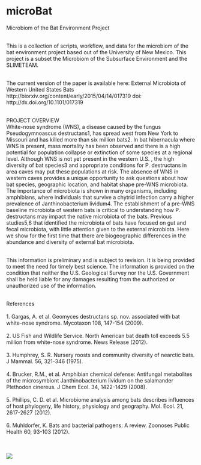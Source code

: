 # microBat
Microbiom of the Bat Environment Project

<br>This is a collection of scripts, workflow, and data for the microbiom of the bat environment project based out of the University of New Mexico. This project is a subset the Microbiom of the Subsurface Environment and the SLIMETEAM.
</br>

<br>
The current version of the paper is available here:
External Microbiota of Western United States Bats
http://biorxiv.org/content/early/2015/04/14/017319
doi: http://dx.doi.org/10.1101/017319
</br>

<br>PROJECT OVERVIEW</br>
White-nose syndrome (WNS), a disease caused by the fungus Pseudogymnoascus destructans1, has spread west from New York
to Missouri and has killed more than six million bats2. In bat hibernacula where WNS is present, mass mortality has 
been observed and there is a high potential for population collapse or extinction of some species at a regional level.
Although WNS is not yet present in the western U.S. , the high diversity of bat species3 and appropriate conditions
for P. destructans in area caves may put these populations at risk. The absence of WNS in western caves provides a 
unique opportunity to ask questions about how bat species, geographic location, and habitat shape pre-WNS microbiota.
The importance of microbiota is shown in many organisms, including amphibians, where individuals that survive a 
chytrid infection carry a higher prevalence of Janthinobacterium lividum4. The establishment of a pre-WNS baseline
microbiota of western bats is critical to understanding how P. destructans may impact the native microbiota of the 
bats. Previous studies5,6 that identified the microbiota of bats have focused on gut and fecal microbiota, with 
little attention given to the external microbiota. Here we show for the first time that there are biogeographic 
differences in the abundance and diversity of external bat microbiota.

<br>This information is preliminary and is subject to revision. It is being provided to meet the need for timely best science. The information is provided on the condition that neither the U.S. Geological Survey nor the U.S. Government shall be held liable for any damages resulting from the authorized or unauthorized use of the information.</br>

<br>References<br>
<br>1. Gargas, A. et al. Geomyces destructans sp. nov. associated with bat white-nose syndrome. Mycotaxon 108, 147-154 (2009).</br>
<br>2. US Fish and Wildlife Service. North American bat death toll exceeds 5.5 million from white-nose syndrome. News Release (2012).</br>
<br>3. Humphrey, S. R. Nursery roosts and community diversity of nearctic bats. J Mammal. 56, 321-346 (1975).</br> 
<br>4. Brucker, R.M., et al. Amphibian chemical defense: Antifungal metabolites of the microsymbiont Janthinobacterium lividum on the salamander Plethodon cinereus. J Chem Ecol. 34, 1422-1429 (2008).</br>
<br>5. Phillips, C. D. et al. Microbiome analysis among bats describes influences of host phylogeny, life history, physiology and geography. Mol. Ecol. 21, 2617-2627 (2012).</br>
<br>6. Muhldorfer, K. Bats and bacterial pathogens: A review. Zoonoses Public Health 60, 93-103 (2012).</br>	

<br></br>
<a href="http://dx.doi.org/10.5281/zenodo.17577"><img src="https://zenodo.org/badge/12914/bioinfonm/microBat.svg"><a>

